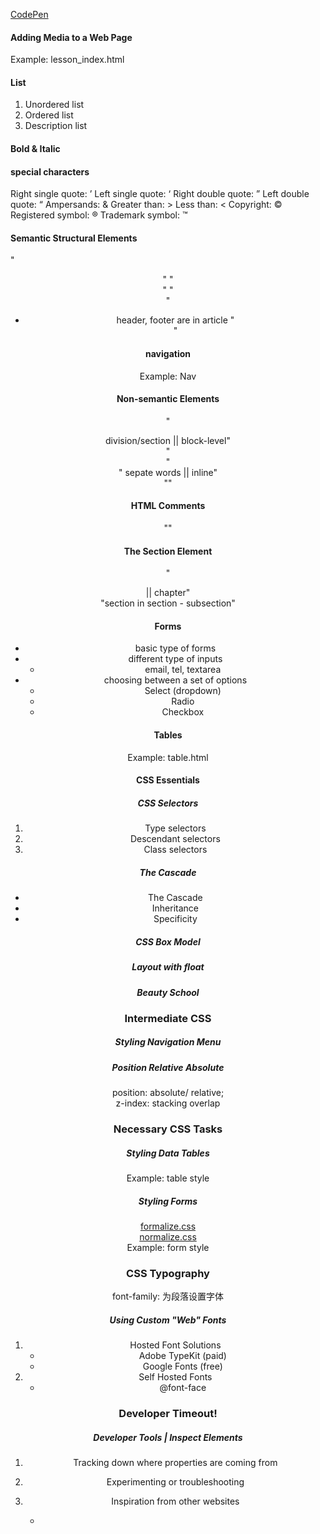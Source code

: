 [CodePen](https://codepen.io/pen)

#### Adding Media to a Web Page ####
Example: lesson_index.html

#### List ####
1. Unordered list 
2. Ordered list 
3. Description list 
  
#### Bold & Italic ####

#### special characters ####
Right single quote: ’
Left single quote: ‘
Right double quote: ”
Left double quote: “
Ampersands: &
Greater than: >
Less than: <
Copyright: ©
Registered symbol: ®
Trademark symbol: ™

#### Semantic Structural Elements ####
"<header>" "<footer>" "<article>"
  + header, footer are in article
 "<aside>"

#### navigation ####
Example: Nav

#### Non-semantic Elements ####
"<div> division/section || block-level" <br/>
 "<div class="">" <br/>
"<span> sepate words || inline" <br/>
 "<span class="">"
  
#### HTML Comments ####
"<!-- This is where the main text of the article begins -->"

#### The Section Element ####
"<section> || chapter"<br/>
"section in section - subsection"
  
#### Forms ####
+ basic type of forms
+ different type of inputs
     - email, tel, textarea
+ choosing between a set of options
     - Select (dropdown)
     - Radio
     - Checkbox

#### Tables ####
Example: table.html

#### CSS Essentials ####
##### CSS Selectors ######
1. Type selectors
2. Descendant selectors
3. Class selectors
##### The Cascade ######
+ The Cascade
+ Inheritance
+ Specificity
##### CSS Box Model #####  
##### Layout with float #####  
##### Beauty School #####  

### Intermediate CSS ###
##### Styling Navigation Menu #####  
##### Position Relative Absolute ##### 
position: absolute/ relative;<br/>
z-index: stacking overlap<br/>


### Necessary CSS Tasks ###
##### Styling Data Tables ##### 
Example: table style
##### Styling Forms ##### 
[formalize.css](https://formalize.me)<br/>
[normalize.css](http://necolas.github.io/normalize.css/)<br/>
Example: form style

### CSS Typography ###
font-family: 为段落设置字体<br/>
##### Using Custom "Web" Fonts #####
1. Hosted Font Solutions
     - Adobe TypeKit (paid)
     - Google Fonts (free)
2. Self Hosted Fonts
     - @font-face

### Developer Timeout! ###
##### Developer Tools | Inspect Elements #####
1. Tracking down where properties are coming from
2. Experimenting or troubleshooting
3. Inspiration from other websites


     -
